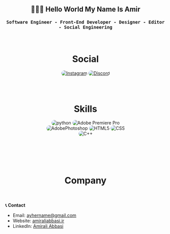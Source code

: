 <div align="center">
<h2>👨🏻‍💻 Hello World My Name Is Amir
</h2>
</div>


<div align="center">
<h4 align="center"><samp> Software Engineer - Front-End Developer - Designer - Editor - Social Engineering</samp></h4>
</div>

<br>
<h1 align="center">
  Social
</h1>
<p align="center">
    <a href="https://instagram.com/pa9daa"><img src="https://img.shields.io/badge/Instagram-171717?style=for-the-badge&logo=instagram&logoColor=fff" style="border-radius:15px" alt="Instagram"></a>
    <a href="https://discord.com/users/249383958289186816"><img src="https://img.shields.io/badge/Discord-171717?style=for-the-badge&logo=discord&logoColor=fff" style="border-radius:15px" alt="Discord"></a>
</p>

<br><br>

<h1 align="center">
  Skills
</h1>

<div align="center">
    <img src="https://img.shields.io/badge/python-171717?style=for-the-badge&logo=python&logoColor=fff" alt="python" style="border-radius:15px"/>
    <img src="https://img.shields.io/badge/Adobe%20premier%20pro-171717?style=for-the-badge&logo=AdobePremierePro&logoColor=fff" alt="Adobe Premiere Pro" style="border-radius:15px"/>
<br/>
    <img src="https://img.shields.io/badge/Adobephotoshop-171717?style=for-the-badge&logo=adobephotoshop&logoColor=fff" alt="AdobePhotoshop" style="border-radius:15px"/>
    <img src="https://img.shields.io/badge/HTML5-171717?style=for-the-badge&logo=html5&logoColor=fff" alt="HTML5" style="border-radius:15px"/>
    <img src="https://img.shields.io/badge/CSS-171717?style=for-the-badge&logo=css3&logoColor=fff" alt="CSS" style="border-radius:15px"/>
<br>
    <img src="https://img.shields.io/badge/C++-171717?style=for-the-badge&logo=cplusplus&logoColor=fff" alt="C++" style="border-radius:15px"/>
</div>
<br><br>

<br><br>

<h1 align="center">
  Company
</h1>

<div align="center">
    <a href="https://github.com/AstroCorporation" target="_blank"> <img src="https://img.shields.io/badge/AstroCorporation - Web Development Company-171717?style=for-the-badge&logo=world&logoColor=fff" alt="" style="border-radius:15px"/></a>
<br>
</div>
<br><br>
 <b>📞 Contact</b>

- Email: [ayhername@gmail.com](mailto:contact@theabbasi.ir)
- Website: [amiraliabbasi.ir](https://theabbasi.ir)
- LinkedIn: [Amirali Abbasi](https://www.linkedin.com/in/amirali-abbasi-a36b90286)
<br><br>

